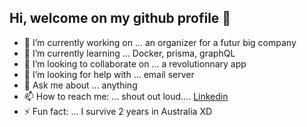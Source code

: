 ## Hi, welcome on my github profile 👋

- 🔭 I’m currently working on ... an organizer for a futur big company
- 🌱 I’m currently learning ... Docker, prisma, graphQL
- 👯 I’m looking to collaborate on ... a revolutionnary app
- 🤔 I’m looking for help with ... email server
- 💬 Ask me about ... anything
- 📫 How to reach me: ... shout out loud.... [Linkedin](https://www.linkedin.com/in/marc-schiavone/)
- ⚡ Fun fact: ... I survive 2 years in Australia XD
